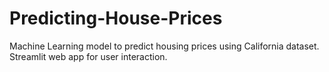 # Predicting-House-Prices
Machine Learning model to predict housing prices using California dataset. Streamlit web app for user interaction.
